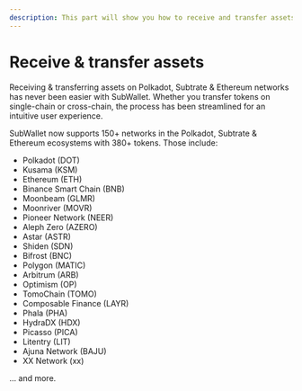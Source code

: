 ```yaml
---
description: This part will show you how to receive and transfer assets.
---
```


# Receive & transfer assets

Receiving & transferring assets on Polkadot, Subtrate & Ethereum networks has never been easier with SubWallet. Whether you transfer tokens on single-chain or cross-chain, the process has been streamlined for an intuitive user experience.&#x20;

SubWallet now supports 150+ networks in the Polkadot, Subtrate & Ethereum ecosystems with 380+ tokens. Those include:&#x20;

* Polkadot (DOT)
* Kusama (KSM)
* Ethereum (ETH)
* Binance Smart Chain (BNB)
* Moonbeam (GLMR)
* Moonriver (MOVR)
* Pioneer Network (NEER)
* Aleph Zero (AZERO)
* Astar (ASTR)
* Shiden (SDN)
* Bifrost (BNC)
* Polygon (MATIC)
* Arbitrum (ARB)
* Optimism (OP)
* TomoChain (TOMO)
* Composable Finance (LAYR)
* Phala (PHA)
* HydraDX (HDX)
* Picasso (PICA)
* Litentry (LIT)
* Ajuna Network (BAJU)
* XX Network (xx)&#x20;

… and more.
